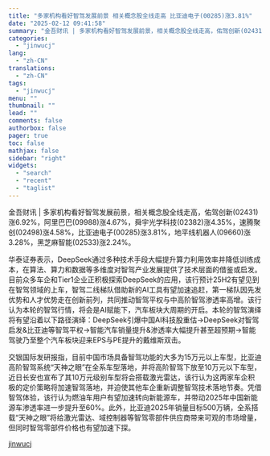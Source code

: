 ```yaml
---
title: "多家机构看好智驾发展前景 相关概念股全线走高 比亚迪电子(00285)涨3.81%"
date: "2025-02-12 09:41:58"
summary: "金吾财讯 | 多家机构看好智驾发展前景，相关概念股全线走高，佑驾创新(02431)涨6.92%，阿里..."
categories:
  - "jinwucj"
lang:
  - "zh-CN"
translations:
  - "zh-CN"
tags:
  - "jinwucj"
menu: ""
thumbnail: ""
lead: ""
comments: false
authorbox: false
pager: true
toc: false
mathjax: false
sidebar: "right"
widgets:
  - "search"
  - "recent"
  - "taglist"
---
```


金吾财讯 | 多家机构看好智驾发展前景，相关概念股全线走高，佑驾创新(02431)涨6.92%，阿里巴巴(09988)涨4.67%，舜宇光学科技(02382)涨4.35%，速腾聚创(02498)涨4.58%，比亚迪电子(00285)涨3.81%，地平线机器人(09660)涨3.28%，黑芝麻智能(02533)涨2.24%。  
  
华泰证券表示，DeepSeek通过多种技术手段大幅提升算力利用效率并降低训练成本，在算法、算力和数据等多维度对智驾产业发展提供了技术层面的借鉴或启发。目前众多车企和Tier1企业正积极探索DeepSeek的应用，该行预计25H2有望见到在智驾领域的上车，智驾二线梯队借助新的AI工具有望加速追赶，第一梯队因先发优势和人才优势走在创新前列，共同推动智驾平权与中高阶智驾渗透率高增。该行认为本轮的智驾行情，将会是AI赋能下，汽车板块大周期的开启。本轮的智驾演绎将有望沿着以下路径演绎：DeepSeek引爆中国AI科技股重估→DeepSeek对智驾启发&比亚迪等智驾平权→智能汽车销量提升&渗透率大幅提升甚至超预期→智能驾驶乃至整个汽车板块迎来EPS与PE提升的戴维斯双击。  
  
交银国际发研报指，目前中国市场具备智驾功能的大多为15万元以上车型，比亚迪高阶智驾系统“天神之眼”在全系车型落地，并将高阶智驾下放至10万元以下车型，近日长安也宣布了其10万元级别车型将会搭载激光雷达，该行认为这两家车企积极的定价策略将加速智驾落地，并迫使其他车企重新调整智驾技术落地节奏。凭借智驾体验，该行认为燃油车用户有望加速转向新能源车，并带动2025年中国新能源车渗透率进一步提升至60%。此外，比亚迪2025年销量目标500万辆，全系搭载“天神之眼”将给激光雷达、域控制器等智驾零部件供应商带来可观的市场增量，但同时智驾零部件价格也有望加速下探。

[jinwucj](https://sky.szfiu.com/info/hk/details/265973323)
